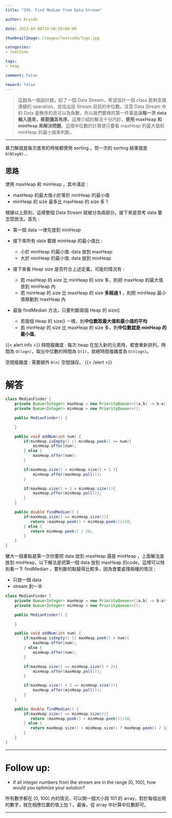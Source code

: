 ```yaml
---
title: "295. Find Median from Data Stream"

author: Aryido

date: 2023-04-08T19:56:55+08:00

thumbnailImage: /images/leetcode/logo.jpg

categories:
- leetCode

tags:
- heap

comment: false

reward: false
---
```

<!--BODY-->
> 這題為一個設計題，給了一個 Data Stream，希望設計一個 class 能夠支援連續的 operation，並找出該 Stream 目前的中位數。注意 Data Stream 中的 Data 是無序的且可以為負數，所以我們要做的第一件事是讓**每一次 data 輸入進來，都要讓其有序**。這裡介紹的解法十分巧妙，**使用 maxHeap 和 minHeap 來解決問題**，這樣中位數的計算便只要看 maxHeap 的最大值和 minHeap 的最小值來判斷。
<!--more-->

---

暴力解就是每次進來的時候都使用 sorting ，但一次的 sorting 結果就是 ```O(NlogN)```...

## 思路
使用 maxHeap 和 minHeap ，其中滿足 :
- maxHeap 的最大值小於等於 minHeap 的最小值
- minHeap 的 size 最多比 maxHeap 的 size 多 1

根據以上原則，這樣整個 Data Stream 就被分為兩部分。接下來是思考 data 要怎麼放法。首先 :

- 第一個 data 一律先放到 minHeap
- 接下來所有 data 要跟 minHeap 的最小值比 :
  - 小於 minHeap 的最小值: data 放到 maxHeap
  - 大於 minHeap 的最小值: data 放到 minHeap
- 接下來看 Heap size 是否符合上述定義，可能的情況有 :
  - 若 maxHeap 的 size 比 minHeap 的 size 多，則把 maxHeap 的最大值放到 minHeap 內
  - 若 minHeap 的 size 比 maxHeap 的 size **多超過 1** ，則把 minHeap 最小值移動到 maxHeap 內

- 最後 findMedian 方法，只要判斷兩個 Heap 的 size()
  - 若兩個 Heap 的 size() 一樣，則**中位數取最大值和最小值的平均**
  - 若 minHeap 的 size 比 maxHeap 的 size 多，則**中位數就是 minHeap 的最小值**。

{{< alert info >}}
時間複雜度 :
每次 heap 在加入新的元素時，都會重新排列，時間為 ```O(logn)```，取出中位數的時間為 ```O(1)```，故總時間複雜度為 ```O(nlogn)```。

空間複雜度 :
需要額外 ```O(n)``` 空間儲存。
{{< /alert >}}

# 解答

```java
class MedianFinder {
    private Queue<Integer> maxHeap = new PriorityQueue<>((a,b) -> b-a);
    private Queue<Integer> minHeap = new PriorityQueue<>();

    public MedianFinder() {

    }

    public void addNum(int num) {
        if(minHeap.isEmpty() || minHeap.peek() <= num){
            minHeap.offer(num);
        } else {
            maxHeap.offer(num);
        }

        if(maxHeap.size() > minHeap.size() + 1 ){
            minHeap.offer(maxHeap.poll());
        }

        if(maxHeap.size() + 1 < minHeap.size()){
            maxHeap.offer(minHeap.poll());
        }
    }

    public double findMedian() {
        if(maxHeap.size() == minHeap.size()){
           return (maxHeap.peek() + minHeap.peek())/2d;
        } else {
           return minHeap.peek() / 1d;
        }
    }
}
```


蠻大一個重點是第一次你要把 data 放到 maxHeap 還是 minHeap ，上面解法是放到 minHeap，以下解法是把第一個 data 放到 maxHeap 的code，這裡可以特別看一下 findMedian ，要判斷的點變得比較多，因為會要處理兩種的情況 :
- 只放一個 data
- stream 到一半

```java
class MedianFinder {
    private Queue<Integer> maxHeap = new PriorityQueue<>((a,b) -> b-a);
    private Queue<Integer> minHeap = new PriorityQueue<>();

    public MedianFinder() {

    }

    public void addNum(int num) {
        if(maxHeap.isEmpty() || maxHeap.peek() > num){
            maxHeap.offer(num);
        } else {
            minHeap.offer(num);
        }

        if(maxHeap.size() == minHeap.size() + 2){
            minHeap.offer(maxHeap.poll());
        }

        if(maxHeap.size() + 2 == minHeap.size()){
            maxHeap.offer(minHeap.poll());
        }
    }

    public double findMedian() {
        if(maxHeap.size() == minHeap.size()){
           return (maxHeap.peek() + minHeap.peek())/2d;
        } else {
           return maxHeap.size() > minHeap.size() ? maxHeap.peek() / 1d : minHeap.peek() / 1d;
        }
    }
}
```

---

# Follow up:
- If all integer numbers from the stream are in the range [0, 100], how would you optimize your solution?

所有數字都在 [0, 100] 內的情況，可以開一個大小爲 101 的 array，對於每個出現的數字，就在相應位置的值上加 1 。最後，從 array 中計算中位數即可。

---
